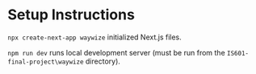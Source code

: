 # Setup Instructions

`npx create-next-app waywize` initialized Next.js files.

`npm run dev` runs local development server (must be run from the `IS601-final-project\waywize` directory).